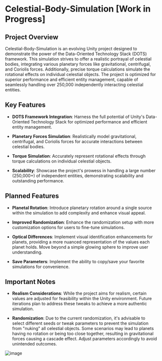 # Celestial-Body-Simulation [Work in Progress]

## Project Overview

Celestial-Body-Simulation is an evolving Unity project designed to demonstrate the power of the Data-Oriented Technology Stack (DOTS) framework. This simulation strives to offer a realistic portrayal of celestial bodies, integrating various planetary forces like gravitational, centrifugal, and Coriolis forces. Additionally, precise torque calculations simulate the rotational effects on individual celestial objects. The project is optimized for superior performance and efficient entity management, capable of seamlessly handling over 250,000 independently interacting celestial entities.

## Key Features

- **DOTS Framework Integration**: Harness the full potential of Unity's Data-Oriented Technology Stack for optimized performance and efficient entity management.

- **Planetary Forces Simulation**: Realistically model gravitational, centrifugal, and Coriolis forces for accurate interactions between celestial bodies.

- **Torque Simulation**: Accurately represent rotational effects through torque calculations on individual celestial objects.

- **Scalability**: Showcase the project's prowess in handling a large number (250,000+) of independent entities, demonstrating scalability and outstanding performance.

## Planned Features

- **Planetal Rotation**: Introduce planetary rotation around a single source within the simulation to add complexity and enhance visual appeal.

- **Improved Randomization**: Enhance the randomization setup with more customization options for users to fine-tune simulations.

- **Optical Differences**: Implement visual identification enhancements for planets, providing a more nuanced representation of the values each planet holds. Move beyond a simple glowing sphere to improve user understanding.

- **Save Parameters**: Implement the ability to copy/save your favorite simulations for convenience.

## Important Notes

- **Realism Considerations**: While the project aims for realism, certain values are adjusted for feasibility within the Unity environment. Future iterations plan to address these tweaks to achieve a more authentic simulation.

- **Randomization**: Due to the current randomization, it's advisable to select different seeds or tweak parameters to prevent the simulation from "nuking" all celestial objects. Some scenarios may lead to planets having no rotation or being too close together, resulting in gravitational forces causing a cascade effect. Adjust parameters accordingly to avoid unintended outcomes.

![image](https://github.com/itismarcii/Celestial-Body-Simulation/assets/58007324/a96ebc4c-466d-41b6-9c92-48990478a3df)
